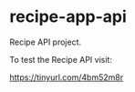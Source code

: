# recipe-app-api
Recipe API project.

To test the Recipe API visit:
  
https://tinyurl.com/4bm52m8r
